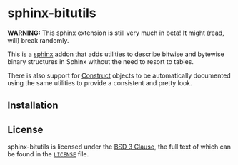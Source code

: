# sphinx-bitutils

**WARNING:** This sphinx extension is still very much in beta! It might (read, will) break randomly.

This is a [sphinx](https://www.sphinx-doc.org/) addon that adds utilities to describe bitwise and bytewise binary structures in Sphinx without the need to resort to tables.

There is also support for [Construct](https://construct.readthedocs.io/en/latest/) objects to be automatically documented using the same utilities to provide a consistent and pretty look.

## Installation




## License

sphinx-bitutils is licensed under the [BSD 3 Clause](https://spdx.org/licenses/BSD-3-Clause.html), the full text of which can be found in the [`LICENSE`](./LICENSE) file.
